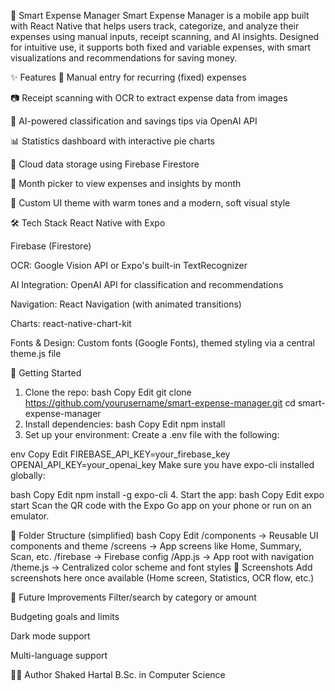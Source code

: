 📱 Smart Expense Manager
Smart Expense Manager is a mobile app built with React Native that helps users track, categorize, and analyze their expenses using manual inputs, receipt scanning, and AI insights. Designed for intuitive use, it supports both fixed and variable expenses, with smart visualizations and recommendations for saving money.

✨ Features
🔢 Manual entry for recurring (fixed) expenses

📷 Receipt scanning with OCR to extract expense data from images

🧠 AI-powered classification and savings tips via OpenAI API

📊 Statistics dashboard with interactive pie charts

📁 Cloud data storage using Firebase Firestore

🔄 Month picker to view expenses and insights by month

🌙 Custom UI theme with warm tones and a modern, soft visual style

🛠️ Tech Stack
React Native with Expo

Firebase (Firestore)

OCR: Google Vision API or Expo's built-in TextRecognizer

AI Integration: OpenAI API for classification and recommendations

Navigation: React Navigation (with animated transitions)

Charts: react-native-chart-kit

Fonts & Design: Custom fonts (Google Fonts), themed styling via a central theme.js file

🚀 Getting Started
1. Clone the repo:
bash
Copy
Edit
git clone https://github.com/yourusername/smart-expense-manager.git
cd smart-expense-manager
2. Install dependencies:
bash
Copy
Edit
npm install
3. Set up your environment:
Create a .env file with the following:

env
Copy
Edit
FIREBASE_API_KEY=your_firebase_key
OPENAI_API_KEY=your_openai_key
Make sure you have expo-cli installed globally:

bash
Copy
Edit
npm install -g expo-cli
4. Start the app:
bash
Copy
Edit
expo start
Scan the QR code with the Expo Go app on your phone or run on an emulator.

📁 Folder Structure (simplified)
bash
Copy
Edit
/components       → Reusable UI components and theme
/screens          → App screens like Home, Summary, Scan, etc.
/firebase         → Firebase config
/App.js           → App root with navigation
/theme.js         → Centralized color scheme and font styles
📸 Screenshots
Add screenshots here once available (Home screen, Statistics, OCR flow, etc.)

🧠 Future Improvements
Filter/search by category or amount

Budgeting goals and limits

Dark mode support

Multi-language support

👩‍💻 Author
Shaked Hartal
B.Sc. in Computer Science
